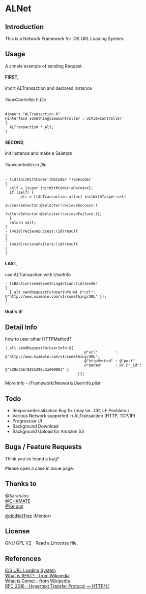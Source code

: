 ALNet
=====
## Introduction

This is a Network Framework for iOS URL Loading System.


## Usage

A simple example of sending Request.

#### FIRST,  
imort ALTransaction and declared instance

###### ViewController.h file

    #import "ALTransaction.h"
    @interface SomethingViewController : UIViewController
    {
      ALTransaction *_alt;
    }


#### SECOND,  
init instance and make a Seletors

###### Viewcontroller.m file

    - (id)initWithCoder:(NSCoder *)aDecoder
    {
      self = [super initWithCoder:aDecoder];
      if (self) {
          _alt = [[ALTransaction alloc] initWithTarget:self
                                       successSelector:@selector(recieveSuccess:)
                                       failureSelector:@selector(recieveFailure:)];
      }
      return self;
    }
    - (void)recieveSuccess:(id)result
    {
    }
    - (void)recieveFailure:(id)result
    {
    }

#### LAST,  
use ALTransaction with UserInfo

    - (IBAction)sendSomethingAction:(id)sender
    {
      [_alt sendRequestForUserInfo:@{ @"url": @"http://www.example.com/v1/something/URL" }];
    }


#### that`s it!



## Detail Info

how to user other HTTPMethod?

    [_alt sendRequestForUserInfo:@{
                                        @"url"        : @"http://www.example.com/v1/something/URL",
                                        @"httpMethod" : @"post",
                                        @"param"      : @{ @"_id": @"528d25bf8055296c3a000001" }
                                     }];

More info - /Framework/Network/UserInfo.plist 


## Todo

+ ResponseSerialization Bug fix (may be...CR, LF Peoblem.)
+ Various Network supported in ALTransaction (HTTP, TCP/IP)
+ Progressive UI
+ Background Download
+ Background Upload for Amazon S3


## Bugs / Feature Requests

Think you’ve found a bug? 

Please open a case in issue page.


## Thanks to

@SarahJoo  
[@CHKMATE](https://github.com/CHKMATE)  
[@Keigun](https://github.com/Keigun)  

[@dotNetTree](https://github.com/dotNetTree) (Mentor)  



## License

GNU GPL V2 - Read a Lincense file.


## References
[iOS URL Loading System](https://developer.apple.com/library/ios/DOCUMENTATION/Cocoa/Conceptual/URLLoadingSystem/URLLoadingSystem.pdf)  
[What is REST? - from Wikipedia](http://en.wikipedia.org/wiki/Representational_state_transfer)  
[What is Comet - from Wikipedia](http://en.wikipedia.org/wiki/Comet_%28programming%29)  
[RFC 2616 - Hypertext Transfer Protocol — HTTP/1.1](http://tools.ietf.org/html/rfc2616)  

